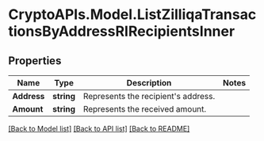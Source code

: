 # CryptoAPIs.Model.ListZilliqaTransactionsByAddressRIRecipientsInner

## Properties

Name | Type | Description | Notes
------------ | ------------- | ------------- | -------------
**Address** | **string** | Represents the recipient&#39;s address. | 
**Amount** | **string** | Represents the received amount. | 

[[Back to Model list]](../README.md#documentation-for-models) [[Back to API list]](../README.md#documentation-for-api-endpoints) [[Back to README]](../README.md)

